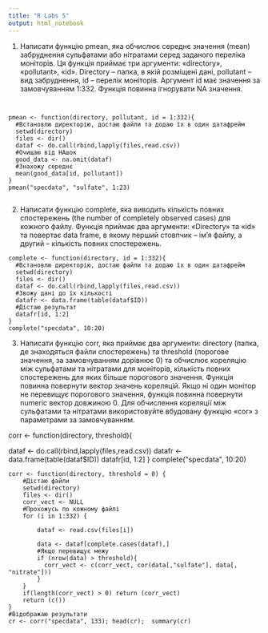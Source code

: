 ```yaml
---
title: "R Labs 5"
output: html_notebook
---
```


1. Написати функцію pmean, яка обчислює середнє значення (mean)
забруднення сульфатами або нітратами серед заданого переліка
моніторів. Ця функція приймає три аргументи: «directory», «pollutant»,
«id». Directory – папка, в якій розміщені дані, pollutant – вид забруднення,
id – перелік моніторів. Аргумент id має значення за замовчуванням 1:332.
Функція повинна ігнорувати NA значення. 


```{r}


pmean <- function(directory, pollutant, id = 1:332){
  #Встановлю директорію, достаю файли та додаю їх в один датафрейм
  setwd(directory)
  files <- dir()
  dataf <- do.call(rbind,lapply(files,read.csv))
  #Очищаю від НАшок
  good_data <- na.omit(dataf)
  #Знахожу середнє
  mean(good_data[id, pollutant])
}
pmean("specdata", "sulfate", 1:23)


```

2. Написати функцію complete, яка виводить кількість повних спостережень
(the number of completely observed cases) для кожного файлу. Функція
приймає два аргументи: «Directory» та «id» та повертає data frame, в
якому перший стовпчик – ім’я файлу, а другий – кількість повних
спостережень.

```{r}
complete <- function(directory, id = 1:332){
  #Встановлю директорію, достаю файли та додаю їх в один датафрейм
  setwd(directory)
  files <- dir()
  dataf <- do.call(rbind,lapply(files,read.csv))
  #Звожу дані до їх кількості
  datafr <- data.frame(table(dataf$ID))
  #Дістаю результат
  datafr[id, 1:2]
}
complete("specdata", 10:20)

```

3. Написати функцію corr, яка приймає два аргументи: directory (папка, де
знаходяться файли спостережень) та threshold (порогове значення, за
замовчуванням дорівнює 0) та обчислює кореляцію між сульфатами та
нітратами для моніторів, кількість повних спостережень для яких більше
порогового значення. Функція повинна повернути вектор значень
кореляцій. Якщо ні один монітор не перевищує порогового значення,
функція повинна повернути numeric вектор довжиною 0. Для обчислення
кореляції між сульфатами та нітратами використовуйте вбудовану функцію 
«cor» з параметрами за замовчуванням.

corr <- function(directory, threshold){

  dataf <- do.call(rbind,lapply(files,read.csv))
  datafr <- data.frame(table(dataf$ID))
  datafr[id, 1:2]
}
complete("specdata", 10:20)

```{r}
corr <- function(directory, threshold = 0) {
    #Дістаю файли
    setwd(directory)
    files <- dir()
    corr_vect <- NULL
    #Прохожусь по кожному файлі
    for (i in 1:332) {
    
        dataf <- read.csv(files[i])
       
        data <- dataf[complete.cases(dataf),]
        #Якщо перевищує межу
        if (nrow(data) > threshold){
          corr_vect <- c(corr_vect, cor(data[,"sulfate"], data[, "nitrate"]))
        }
    }
    if(length(corr_vect) > 0) return (corr_vect)
    return (c())
}
#Відображаю результати
cr <- corr("specdata", 133); head(cr);  summary(cr)
```

